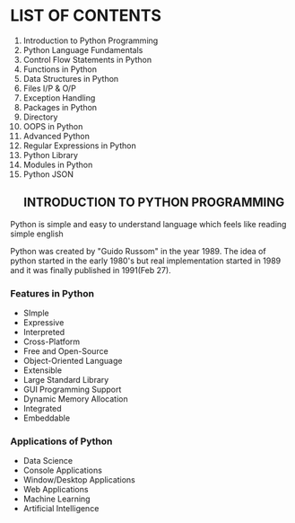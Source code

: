 # LIST OF CONTENTS

1. Introduction to Python Programming
2. Python Language Fundamentals
3. Control Flow Statements in Python
4. Functions in Python
5. Data Structures in Python
6. Files I/P & O/P
7. Exception Handling
8. Packages in Python
9. Directory
10. OOPS in Python
11. Advanced Python
12. Regular Expressions in Python
13. Python Library
14. Modules in Python
15. Python JSON
    ## INTRODUCTION TO PYTHON PROGRAMMING

Python is simple and easy to understand language which feels like reading simple english

Python was created by "Guido Russom" in the year 1989. The idea of python started in the early 1980's but real implementation started in 1989 and it was finally published in 1991(Feb 27).

### Features in Python


* SImple
* Expressive
* Interpreted
* Cross-Platform
* Free and Open-Source
* Object-Oriented Language
* Extensible
* Large Standard Library
* GUI Programming Support
* Dynamic Memory Allocation
* Integrated
* Embeddable

### Applications of Python

* Data Science
* Console Applications
* Window/Desktop Applications
* Web Applications
* Machine Learning
* Artificial Intelligence
